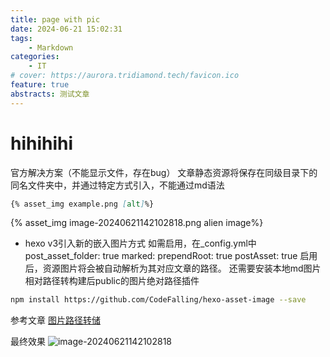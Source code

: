 ```yaml
---
title: page with pic
date: 2024-06-21 15:02:31
tags:
    - Markdown
categories:
    - IT
# cover: https://aurora.tridiamond.tech/favicon.ico
feature: true
abstracts: 测试文章
---
```


# hihihihi
官方解决方案（不能显示文件，存在bug）
文章静态资源将保存在同级目录下的同名文件夹中，并通过特定方式引入，不能通过md语法
```markdown
{% asset_img example.png [alt]%}
```
{% asset_img image-20240621142102818.png alien image%}

- hexo v3引入新的嵌入图片方式
如需启用，在_config.yml中
post_asset_folder: true
marked:
  prependRoot: true
  postAsset: true
启用后，资源图片将会被自动解析为其对应文章的路径。
还需要安装本地md图片相对路径转构建后public的图片绝对路径插件
```bash
npm install https://github.com/CodeFalling/hexo-asset-image --save
```
参考文章 [图片路径转储](https://blog.csdn.net/m0_43401436/article/details/107191688)

最终效果
![image-20240621142102818](./page-with-pic.md/image-20240621142102818.png)
